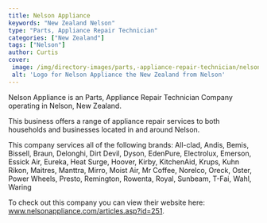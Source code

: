 ```yaml
---
title: Nelson Appliance
keywords: "New Zealand Nelson"
type: "Parts, Appliance Repair Technician"
categories: ["New Zealand"]
tags: ["Nelson"]
author: Curtis
cover: 
 image: /img/directory-images/parts,-appliance-repair-technician/nelson-appliance.webp
 alt: 'Logo for Nelson Appliance the New Zealand from Nelson'
---
```


Nelson Appliance is an Parts, Appliance Repair Technician Company operating in Nelson, New Zealand.

This business offers a range of appliance repair services to both households and businesses located in and around Nelson.

This company services all of the following brands: All-clad, Andis, Bemis, Bissell, Braun, Delonghi, Dirt Devil, Dyson, EdenPure, Electrolux, Emerson, Essick Air, Eureka, Heat Surge, Hoover, Kirby, KitchenAid, Krups, Kuhn Rikon, Maitres, Manttra, Mirro, Moist Air, Mr Coffee, Norelco, Oreck, Oster, Power Wheels, Presto, Remington, Rowenta, Royal, Sunbeam, T-Fai, Wahl, Waring

To check out this company you can view their website here: www.nelsonappliance.com/articles.asp?id=251.
